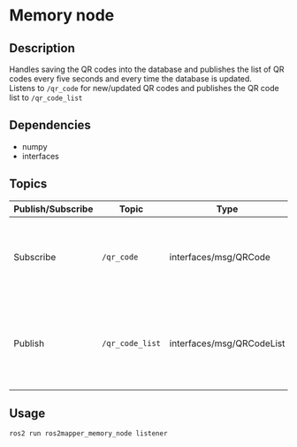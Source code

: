 # Memory node

## Description
Handles saving the QR codes into the database and publishes the list of QR codes every five seconds and every time the database is updated.  
Listens to `/qr_code` for new/updated QR codes and publishes the QR code list to `/qr_code_list`

## Dependencies
- numpy
- interfaces

## Topics
| Publish/Subscribe | Topic           | Type                      | Description                                                                                   |
| ----------------- | --------------- | ------------------------- | --------------------------------------------------------------------------------------------- |
| Subscribe         | `/qr_code`      | interfaces/msg/QRCode     | Updates/adds QR codes to the database when a QR code is published to this topic               |
| Publish           | `/qr_code_list` | interfaces/msg/QRCodeList | Publishes the list of QR codes every five seconds and every time the list of QR codes changes |


## Usage
```
ros2 run ros2mapper_memory_node listener
```